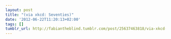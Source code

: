 ```yaml
---
layout: post
title: "(via xkcd: Seventies)"
date: '2012-06-22T11:20:13+02:00'
tags: []
tumblr_url: http://fabiantheblind.tumblr.com/post/25637463818/via-xkcd-seventies
---
```


